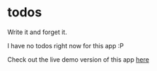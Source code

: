 todos
=====

Write it and forget it.

I have no todos right now for this app :P

Check out the live demo version of this app [here](http://2du.meteor.com/)
